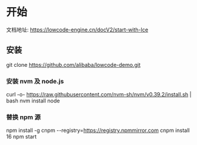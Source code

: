 # 开始
文档地址: <https://lowcode-engine.cn/docV2/start-with-lce>

## 安装
git clone https://github.com/alibaba/lowcode-demo.git

### 安装 nvm 及 node.js
curl -o- https://raw.githubusercontent.com/nvm-sh/nvm/v0.39.2/install.sh | bash
nvm install node

### 替换 npm 源
npm install -g cnpm --registry=https://registry.npmmirror.com
cnpm install 16
npm start
